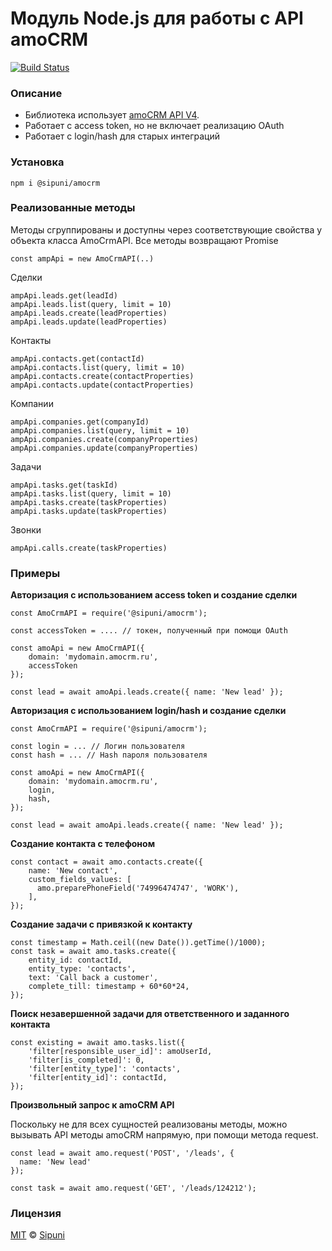 # Модуль Node.js для работы с API amoCRM

[![Build Status](https://travis-ci.org/sipuni/node-amocrm.svg?branch=main)](https://travis-ci.org/sipuni/node-amocrm)

### Описание

* Библиотека использует [amoCRM API V4](https://www.amocrm.ru/developers/content/crm_platform/platform-abilities). 
* Работает с access token, но не включает реализацию OAuth
* Работает с login/hash для старых интеграций

### Установка
```
npm i @sipuni/amocrm
```

### Реализованные методы

Методы сгруппированы и доступны через соответствующие свойства у объекта класса AmoCrmAPI.
Все методы возвращают Promise
```ecmascript 6
const ampApi = new AmoCrmAPI(..)
```

Сделки
```ecmascript 6
ampApi.leads.get(leadId)
ampApi.leads.list(query, limit = 10)
ampApi.leads.create(leadProperties)
ampApi.leads.update(leadProperties)
```

Контакты
```ecmascript 6
ampApi.contacts.get(contactId)
ampApi.contacts.list(query, limit = 10)
ampApi.contacts.create(contactProperties)
ampApi.contacts.update(contactProperties)
```

Компании
```ecmascript 6
ampApi.companies.get(companyId)
ampApi.companies.list(query, limit = 10)
ampApi.companies.create(companyProperties)
ampApi.companies.update(companyProperties)
```

Задачи
```ecmascript 6
ampApi.tasks.get(taskId)
ampApi.tasks.list(query, limit = 10)
ampApi.tasks.create(taskProperties)
ampApi.tasks.update(taskProperties)
```

Звонки
```ecmascript 6
ampApi.calls.create(taskProperties)
```

### Примеры

**Авторизация с использованием access token и создание сделки**
```ecmascript 6
const AmoCrmAPI = require('@sipuni/amocrm');

const accessToken = .... // токен, полученный при помощи OAuth

const amoApi = new AmoCrmAPI({
    domain: 'mydomain.amocrm.ru', 
    accessToken
});

const lead = await amoApi.leads.create({ name: 'New lead' });
```

**Авторизация с использованием login/hash и создание сделки**
```ecmascript 6
const AmoCrmAPI = require('@sipuni/amocrm');

const login = ... // Логин пользователя
const hash = ... // Hash пароля пользователя 

const amoApi = new AmoCrmAPI({
    domain: 'mydomain.amocrm.ru', 
    login,
    hash,
});

const lead = await amoApi.leads.create({ name: 'New lead' });
```

**Создание контакта с телефоном**
```ecmascript 6
const contact = await amo.contacts.create({
    name: 'New contact',
    custom_fields_values: [
      amo.preparePhoneField('74996474747', 'WORK'),
    ],
});
```

**Создание задачи с привязкой к контакту**
```ecmascript 6
const timestamp = Math.ceil((new Date()).getTime()/1000);
const task = await amo.tasks.create({
    entity_id: contactId,
    entity_type: 'contacts',
    text: 'Call back a customer',
    complete_till: timestamp + 60*60*24,
});
```

**Поиск незавершенной задачи для ответственного и заданного контакта**
```ecmascript 6
const existing = await amo.tasks.list({
    'filter[responsible_user_id]': amoUserId,
    'filter[is_completed]': 0,
    'filter[entity_type]': 'contacts',
    'filter[entity_id]': contactId,
});
```

**Произвольный запрос к amoCRM API**

Поскольку не для всех сущностей реализованы методы, можно вызывать API методы amoCRM напрямую, при 
помощи метода request.
```ecmascript 6
const lead = await amo.request('POST', '/leads', {
  name: 'New lead'
});

const task = await amo.request('GET', '/leads/124212');
```

### Лицензия

[MIT](https://ru.wikipedia.org/wiki/%D0%9B%D0%B8%D1%86%D0%B5%D0%BD%D0%B7%D0%B8%D1%8F_MIT) © [Sipuni](http://sipuni.com)